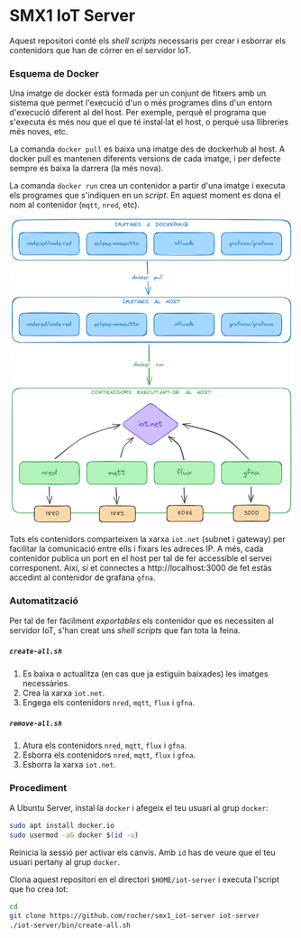 # SMX1 IoT Server

Aquest repositori conté els _shell scripts_ necessaris per crear i esborrar
els contenidors que han de córrer en el servidor IoT.


### Esquema de Docker

Una imatge de docker està formada per un conjunt de fitxers amb un sistema que
permet l'execució d'un o més programes dins d'un entorn d'execució diferent al
del host. Per exemple, perquè el programa que s'executa és més nou que el que
té instal·lat el host, o perquè usa llibreries més noves, etc.

La comanda `docker pull` es baixa una imatge des de dockerhub al host. A
docker pull es mantenen diferents versions de cada imatge, i per defecte
sempre es baixa la darrera (la més nova).

La comanda `docker run` crea un contenidor a partir d'una imatge i executa els
programes que s'indiquen en un _script_. En aquest moment es dona el nom al
contenidor (`mqtt`, `nred`, etc).

![diagrama de docker](diagrama.excalidraw.png)

Tots els contenidors comparteixen la xarxa `iot.net` (subnet i gateway) per
facilitar la comunicació entre ells i fixars les adreces IP. A més, cada
contenidor publica un port en el host per tal de fer accessible el servei
corresponent. Així, si et connectes a http://localhost:3000 de fet estàs
accedint al contenidor de grafana `gfna`.

### Automatització

Per tal de fer fàcilment _exportables_ els contenidor que es necessiten al
servidor IoT, s'han creat uns _shell scripts_ que fan tota la feina.

##### `create-all.sh`
  1. Es baixa o actualitza (en cas que ja estiguin baixades) les imatges
     necessàries.
  1. Crea la xarxa `iot.net`.
  1. Engega els contenidors `nred`, `mqtt`, `flux` i `gfna`.

##### `remove-all.sh`
   1. Atura els contenidors `nred`, `mqtt`, `flux` i `gfna`.
   1. Esborra els contenidors `nred`, `mqtt`, `flux` i `gfna`.
   1. Esborra la xarxa `iot.net`.


### Procediment

A Ubuntu Server, instal·la `docker` i afegeix el teu usuari al grup `docker`:

```sh
sudo apt install docker.io
sudo usermod -aG docker $(id -u)
```

Reinicia la sessió per activar els canvis. Amb `id` has de veure que el teu
usuari pertany al grup `docker`.

Clona aquest repositori en el directori `$HOME/iot-server` i executa l'script
que ho crea tot:

```sh
cd
git clone https://github.com/rocher/smx1_iot-server iot-server
./iot-server/bin/create-all.sh
```
